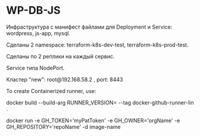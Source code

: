 # WP-DB-JS
<p>Инфраструктура с манифест файлами для Deployment и Service: wordpress, js-app, mysql.</p>
<p>Сделаны 2 namespace: terraform-k8s-dev-test, terraform-k8s-prod-test.</p>
<p>Сделаны по 2 реплики на каждый сервис.</p>
<p>Service типа NodePort.</p>
<p>Кластер "new": root@192.168.58.2 , port: 8443</p>

<p>To create Containerized runner, use:</p>
<p>docker build --build-arg RUNNER_VERSION=<version_number> --tag docker-github-runner-lin .</p>
<p>docker run -e GH_TOKEN='myPatToken' -e GH_OWNER='orgName' -e GH_REPOSITORY='repoName' -d image-name</p>

